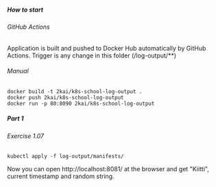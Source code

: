 ##### How to start

###### GitHub Actions

Application is built and pushed to Docker Hub automatically by GitHub Actions. Trigger is any change in this folder (/log-output/**)

###### Manual

```shell
docker build -t 2kai/k8s-school-log-output .
docker push 2kai/k8s-school-log-output
docker run -p 80:8090 2kai/k8s-school-log-output
```

##### Part 1

###### Exercise 1.07

```shell
kubectl apply -f log-output/manifests/
```

Now you can open http://localhost:8081/ at the browser and get "Kiitti", current timestamp and random string.
